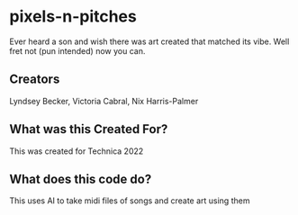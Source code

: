 # pixels-n-pitches
Ever heard a son and wish there was art created that matched its vibe. Well fret not (pun intended) now you can.

## Creators
Lyndsey Becker, Victoria Cabral, Nix Harris-Palmer

## What was this Created For?
This was created for Technica 2022

## What does this code do?
This uses AI to take midi files of songs and create art using them
